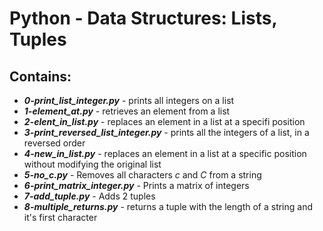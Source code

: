 # Python - Data Structures: Lists, Tuples
## Contains:
- ***0-print_list_integer.py*** - prints all integers on a list
- ***1-element_at.py*** - retrieves an element from a list
- ***2-elent_in_list.py*** - replaces an element in a list at a specifi position
- ***3-print_reversed_list_integer.py*** - prints all the integers of a list, in a reversed order
- ***4-new_in_list.py*** - replaces an element in a list at a specific position without modifying the original list
- ***5-no_c.py*** - Removes all characters *c* and *C* from a string
- ***6-print_matrix_integer.py*** - Prints a matrix of integers
- ***7-add_tuple.py*** - Adds 2 tuples
- ***8-multiple_returns.py*** - returns a tuple with the length of a string and it's first character
